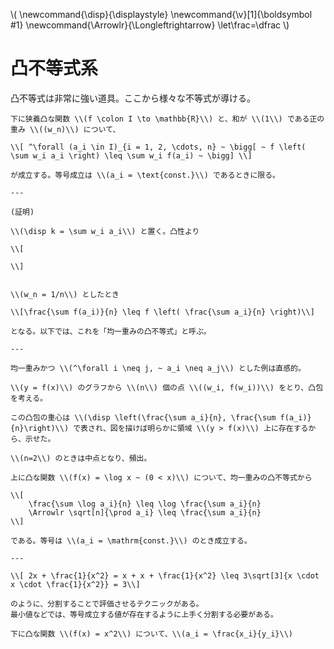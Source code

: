 \\(
    \newcommand{\disp}{\displaystyle}
    \newcommand{\v}[1]{\boldsymbol #1}
    \newcommand{\Arrowlr}{\Longleftrightarrow}
    \let\frac=\dfrac
\\)

# 凸不等式系

凸不等式は非常に強い道具。ここから様々な不等式が導ける。

```admonish note title="凸不等式 (Jensen's inequality)"
下に狭義凸な関数 \\(f \colon I \to \mathbb{R}\\) と、和が \\(1\\) である正の重み \\((w_n)\\) について、

\\[ ^\forall (a_i \in I)_{i = 1, 2, \cdots, n} ~ \bigg[ ~ f \left( \sum w_i a_i \right) \leq \sum w_i f(a_i) ~ \bigg] \\]

が成立する。等号成立は \\(a_i = \text{const.}\\) であるときに限る。

---

(証明)

\\(\disp k = \sum w_i a_i\\) と置く。凸性より

\\[
    
\\]

```



```admonish note title="均一重みの凸不等式"

\\(w_n = 1/n\\) としたとき

\\[\frac{\sum f(a_i)}{n} \leq f \left( \frac{\sum a_i}{n} \right)\\]

となる。以下では、これを「均一重みの凸不等式」と呼ぶ。

---

均一重みかつ \\(^\forall i \neq j, ~ a_i \neq a_j\\) とした例は直感的。

\\(y = f(x)\\) のグラフから \\(n\\) 個の点 \\((w_i, f(w_i))\\) をとり、凸包を考える。

この凸包の重心は \\(\disp \left(\frac{\sum a_i}{n}, \frac{\sum f(a_i)}{n}\right)\\) で表され、図を描けば明らかに領域 \\(y > f(x)\\) 上に存在するから、示せた。

\\(n=2\\) のときは中点となり、頻出。
```

```admonish note title="一般化された相加相乗平均"
上に凸な関数 \\(f(x) = \log x ~ (0 < x)\\) について、均一重みの凸不等式から

\\[
    \frac{\sum \log a_i}{n} \leq \log \frac{\sum a_i}{n}
    \Arrowlr \sqrt[n]{\prod a_i} \leq \frac{\sum a_i}{n}
\\]

である。等号は \\(a_i = \mathrm{const.}\\) のとき成立する。

---

\\[ 2x + \frac{1}{x^2} = x + x + \frac{1}{x^2} \leq 3\sqrt[3]{x \cdot x \cdot \frac{1}{x^2}} = 3\\]

のように、分割することで評価させるテクニックがある。  
最小値などでは、等号成立する値が存在するように上手く分割する必要がある。
```

```admonish note title="コーシー・シュワルツの不等式"
下に凸な関数 \\(f(x) = x^2\\) について、\\(a_i = \frac{x_i}{y_i}\\)


```
